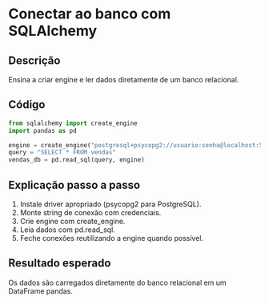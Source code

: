 # Conectar ao banco com SQLAlchemy

## Descrição
Ensina a criar engine e ler dados diretamente de um banco relacional.

## Código
```python
from sqlalchemy import create_engine
import pandas as pd

engine = create_engine("postgresql+psycopg2://usuario:senha@localhost:5432/dados")
query = "SELECT * FROM vendas"
vendas_db = pd.read_sql(query, engine)
```

## Explicação passo a passo
1. Instale driver apropriado (psycopg2 para PostgreSQL).
2. Monte string de conexão com credenciais.
3. Crie engine com create_engine.
4. Leia dados com pd.read_sql.
5. Feche conexões reutilizando a engine quando possível.

## Resultado esperado
Os dados são carregados diretamente do banco relacional em um DataFrame pandas.
